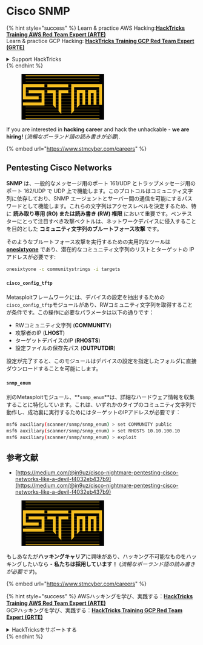 # Cisco SNMP

{% hint style="success" %}
Learn & practice AWS Hacking:<img src="../../.gitbook/assets/arte.png" alt="" data-size="line">[**HackTricks Training AWS Red Team Expert (ARTE)**](https://training.hacktricks.xyz/courses/arte)<img src="../../.gitbook/assets/arte.png" alt="" data-size="line">\
Learn & practice GCP Hacking: <img src="../../.gitbook/assets/grte.png" alt="" data-size="line">[**HackTricks Training GCP Red Team Expert (GRTE)**<img src="../../.gitbook/assets/grte.png" alt="" data-size="line">](https://training.hacktricks.xyz/courses/grte)

<details>

<summary>Support HackTricks</summary>

* Check the [**subscription plans**](https://github.com/sponsors/carlospolop)!
* **Join the** 💬 [**Discord group**](https://discord.gg/hRep4RUj7f) or the [**telegram group**](https://t.me/peass) or **follow** us on **Twitter** 🐦 [**@hacktricks\_live**](https://twitter.com/hacktricks\_live)**.**
* **Share hacking tricks by submitting PRs to the** [**HackTricks**](https://github.com/carlospolop/hacktricks) and [**HackTricks Cloud**](https://github.com/carlospolop/hacktricks-cloud) github repos.

</details>
{% endhint %}

<figure><img src="../../.gitbook/assets/image (1) (1) (1) (1) (1) (1) (1) (1) (1) (1).png" alt=""><figcaption></figcaption></figure>

If you are interested in **hacking career** and hack the unhackable - **we are hiring!** (_流暢なポーランド語の読み書きが必要_).

{% embed url="https://www.stmcyber.com/careers" %}

## Pentesting Cisco Networks

**SNMP** は、一般的なメッセージ用のポート 161/UDP とトラップメッセージ用のポート 162/UDP で UDP 上で機能します。このプロトコルはコミュニティ文字列に依存しており、SNMP エージェントとサーバー間の通信を可能にするパスワードとして機能します。これらの文字列はアクセスレベルを決定するため、特に **読み取り専用 (RO) または読み書き (RW) 権限** において重要です。ペンテスターにとって注目すべき攻撃ベクトルは、ネットワークデバイスに侵入することを目的とした **コミュニティ文字列のブルートフォース攻撃** です。

そのようなブルートフォース攻撃を実行するための実用的なツールは [**onesixtyone**](https://github.com/trailofbits/onesixtyone) であり、潜在的なコミュニティ文字列のリストとターゲットの IP アドレスが必要です:
```bash
onesixtyone -c communitystrings -i targets
```
#### `cisco_config_tftp`

Metasploitフレームワークには、デバイスの設定を抽出するための`cisco_config_tftp`モジュールがあり、RWコミュニティ文字列を取得することが条件です。この操作に必要なパラメータは以下の通りです：

* RWコミュニティ文字列 (**COMMUNITY**)
* 攻撃者のIP (**LHOST**)
* ターゲットデバイスのIP (**RHOSTS**)
* 設定ファイルの保存先パス (**OUTPUTDIR**)

設定が完了すると、このモジュールはデバイスの設定を指定したフォルダに直接ダウンロードすることを可能にします。

#### `snmp_enum`

別のMetasploitモジュール、**`snmp_enum`**は、詳細なハードウェア情報を収集することに特化しています。これは、いずれかのタイプのコミュニティ文字列で動作し、成功裏に実行するためにはターゲットのIPアドレスが必要です：
```bash
msf6 auxiliary(scanner/snmp/snmp_enum) > set COMMUNITY public
msf6 auxiliary(scanner/snmp/snmp_enum) > set RHOSTS 10.10.100.10
msf6 auxiliary(scanner/snmp/snmp_enum) > exploit
```
## 参考文献

* [https://medium.com/@in9uz/cisco-nightmare-pentesting-cisco-networks-like-a-devil-f4032eb437b9](https://medium.com/@in9uz/cisco-nightmare-pentesting-cisco-networks-like-a-devil-f4032eb437b9)

<figure><img src="../../.gitbook/assets/image (1) (1) (1) (1) (1) (1) (1) (1) (1) (1).png" alt=""><figcaption></figcaption></figure>

もしあなたが**ハッキングキャリア**に興味があり、ハッキング不可能なものをハッキングしたいなら - **私たちは採用しています！** (_流暢なポーランド語の読み書きが必要です_)。

{% embed url="https://www.stmcyber.com/careers" %}

{% hint style="success" %}
AWSハッキングを学び、実践する：<img src="../../.gitbook/assets/arte.png" alt="" data-size="line">[**HackTricks Training AWS Red Team Expert (ARTE)**](https://training.hacktricks.xyz/courses/arte)<img src="../../.gitbook/assets/arte.png" alt="" data-size="line">\
GCPハッキングを学び、実践する：<img src="../../.gitbook/assets/grte.png" alt="" data-size="line">[**HackTricks Training GCP Red Team Expert (GRTE)**<img src="../../.gitbook/assets/grte.png" alt="" data-size="line">](https://training.hacktricks.xyz/courses/grte)

<details>

<summary>HackTricksをサポートする</summary>

* [**サブスクリプションプラン**](https://github.com/sponsors/carlospolop)を確認してください！
* **💬 [**Discordグループ**](https://discord.gg/hRep4RUj7f)または[**テレグラムグループ**](https://t.me/peass)に参加するか、**Twitter** 🐦 [**@hacktricks\_live**](https://twitter.com/hacktricks\_live)**をフォローしてください。**
* **ハッキングのトリックを共有するために、[**HackTricks**](https://github.com/carlospolop/hacktricks)と[**HackTricks Cloud**](https://github.com/carlospolop/hacktricks-cloud)のGitHubリポジトリにPRを提出してください。**

</details>
{% endhint %}

